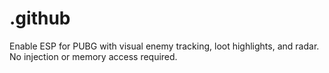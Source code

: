 # .github
Enable ESP for PUBG with visual enemy tracking, loot highlights, and radar. No injection or memory access required.
